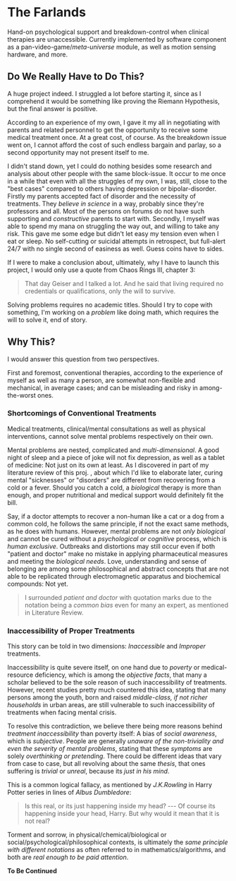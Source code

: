 # The Farlands

Hand-on psychological support and breakdown-control when clinical therapies are unaccessible. Currently implemented by software component as a pan-video-game/*meta-universe* module, as well as motion sensing hardware, and more.

## Do We Really Have to Do This?

A huge project indeed. I struggled a lot before starting it, since as I comprehend it would be something like proving the Riemann Hypothesis, but the final answer is positive.

According to an experience of my own, I gave it my all in negotiating with parents and related personnel to get the opportunity to receive some medical treatment once. At a great cost, of course. As the breakdown issue went on, I cannot afford the cost of such endless bargain and parlay, so a second opportunity may not present itself to me.

I didn't stand down, yet I could do nothing besides some research and analysis about other people with the same block-issue. It occur to me once in a while that even with all the struggles of my own, I was, still, close to the "best cases" compared to others having depression or bipolar-disorder. Firstly my parents accepted fact of disorder and the necessity of treatments. They *believe in science* in a way, probably since they're professors and all. Most of the persons on forums do not have such supporting and *constructive* parents to start with. Secondly, I myself was able to spend my mana on struggling the way out, and willing to take any risk. This gave me some edge but didn't let easy my tension even when I eat or sleep. No self-cutting or suicidal attempts in retrospect, but full-alert 24/7 with no single second of easiness as well. Guess coins have to sides.

If I were to make a conclusion about, ultimately, why I have to launch this project, I would only use a quote from Chaos Rings III, chapter 3:

> That day Geiser and I talked a lot. And he said that living required no credentials or qualifications, only the will to survive.

Solving problems requires no academic titles. Should I try to cope with something, I'm working on a *problem* like doing math, which requires the will to solve it, end of story.

## Why This?

I would answer this question from two perspectives.

First and foremost, conventional therapies, according to the experience of myself as well as many a person, are somewhat non-flexible and mechanical, in average cases; and can be misleading and risky in among-the-worst ones.

### Shortcomings of Conventional Treatments

Medical treatments, clinical/mental consultations as well as physical interventions, cannot solve mental problems respectively on their own.

Mental problems are nested, complicated and *multi-dimensional*. A good night of sleep and a piece of joke will not fix depression, as well as a tablet of medicine: Not just on its own at least. As I discovered in part of my literature review of this proj. , about which I'd like to elaborate later, curing mental "sicknesses" or "disorders" are different from recovering from a cold or a fever. Should you catch a cold, a *biological* therapy is more than enough, and proper nutritional and medical support would definitely fit the bill.

Say, if a doctor attempts to recover a non-human like a cat or a dog from a common cold, he follows the same principle, if not the exact same methods, as he does with humans. However, mental problems are not *only biological* and cannot be cured without a *psychological or cognitive* process, which is *human exclusive*. Outbreaks and distortions may still occur even if both "patient and doctor" make no mistake in applying pharmaceutical measures and meeting the *biological needs*. Love, understanding and sense of belonging are among some philosophical and abstract concepts that are not able to be replicated through electromagnetic apparatus and biochemical compounds: Not yet.

> I surrounded *patient and doctor* with quotation marks due to the notation being a *common bias* even for many an expert, as mentioned in Literature Review.

### Inaccessibility of Proper Treatments

This story can be told in two dimensions: *Inaccessible* and *Improper* treatments.

Inaccessibility is quite severe itself, on one hand due to *poverty* or medical-resource deficiency, which is among the *objective facts*, that many a scholar believed to be the sole reason of such inaccessibility of treatments. However, recent studies pretty much countered this idea, stating that many persons among the youth, born and raised *middle-class, if not richer households* in urban areas, are still vulnerable to such inaccessibility of treatments when facing mental crisis.

To resolve this contradiction, we believe there being more reasons behind *treatment inaccessibility* than poverty itself: A bias of *social awareness*, which is *subjective*. People are generally *unaware of the non-triviality and even the severity of mental problems*, stating that these *symptoms* are solely *overthinking or pretending*. There could be different ideas that vary from case to case, but all revolving about the same *thesis*, that ones suffering is *trivial* or *unreal*, because its *just in his mind*.

This is a common logical fallacy, as mentioned by *J.K.Rowling* in Harry Potter series in lines of *Albus Dumbledore*:

> Is this real, or its just happening inside my head? --- Of course its happening inside your head, Harry. But why would it mean that it is not real?

Torment and sorrow, in physical/chemical/biological or social/psychological/philosophical contexts, is ultimately the *same principle with different notations* as often referred to in mathematics/algorithms, and both are *real enough to be paid attention*. 

**To Be Continued**
